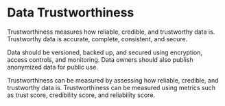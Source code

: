 # Data Trustworthiness

Trustworthiness measures how reliable, credible, and trustworthy data is. Trustworthy data is accurate, complete, consistent, and secure.

Data should be versioned, backed up, and secured using encryption, access controls, and monitoring. Data owners should also publish anonymized data for public use.

Trustworthiness can be measured by assessing how reliable, credible, and trustworthy data is. Trustworthiness can be measured using metrics such as trust score, credibility score, and reliability score.
